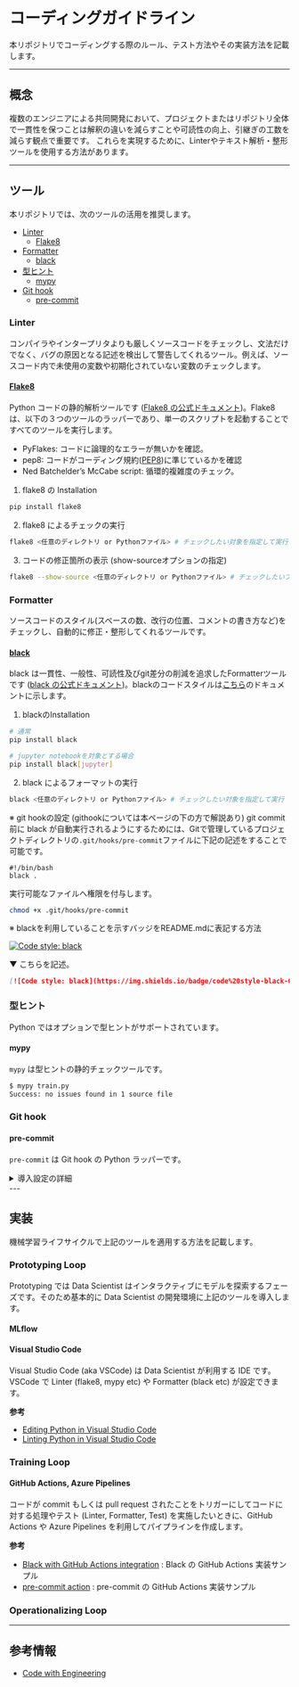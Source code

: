 # コーディングガイドライン

本リポジトリでコーディングする際のルール、テスト方法やその実装方法を記載します。

---
## 概念
複数のエンジニアによる共同開発において、プロジェクトまたはリポジトリ全体で一貫性を保つことは解釈の違いを減らすことや可読性の向上、引継ぎの工数を減らす観点で重要です。
これらを実現するために、Linterやテキスト解析・整形ツールを使用する方法があります。

---
## ツール
本リポジトリでは、次のツールの活用を推奨します。

- [Linter](#linter)
    - [Flake8](#flake8)
- [Formatter](#formatter)
    - [black](#black)
- [型ヒント](#型ヒント)
    - [mypy](#mypy) 
- [Git hook](#git-hook)
    - [pre-commit](#pre-commit)

### Linter
コンパイラやインタープリタよりも厳しくソースコードをチェックし、文法だけでなく、バグの原因となる記述を検出して警告してくれるツール。例えば、ソースコード内で未使用の変数や初期化されていない変数のチェックします。

#### <u>Flake8</u>
Python コードの静的解析ツールです ([Flake8 の公式ドキュメント](https://flake8.pycqa.org/en/latest/#))。Flake8 は、以下の３つのツールのラッパーであり、単一のスクリプトを起動することですべてのツールを実行します。

- PyFlakes: コードに論理的なエラーが無いかを確認。
- pep8: コードがコーディング規約([PEP8](https://pep8.readthedocs.io/en/latest/))に準じているかを確認
- Ned Batchelder’s McCabe script: 循環的複雑度のチェック。

1. flake8 の Installation
```sh
pip install flake8
```
2. flake8 によるチェックの実行
```sh
flake8 <任意のディレクトリ or Pythonファイル> # チェックしたい対象を指定して実行
```
3. コードの修正箇所の表示 (show-sourceオプションの指定)
```sh
flake8 --show-source <任意のディレクトリ or Pythonファイル> # チェックしたいファイルを指定して実行
```


### Formatter
ソースコードのスタイル(スペースの数、改行の位置、コメントの書き方など)をチェックし、自動的に修正・整形してくれるツールです。

#### <u>black</u>
black は一貫性、一般性、可読性及びgit差分の削減を追求したFormatterツールです ([black の公式ドキュメント](https://black.readthedocs.io/en/stable/index.html))。blackのコードスタイルは[こちら](https://black.readthedocs.io/en/stable/the_black_code_style/current_style.html)のドキュメントに示します。
1. blackのInstallation

```sh
# 通常
pip install black

# jupyter notebookを対象とする場合
pip install black[jupyter] 
```

2. black によるフォーマットの実行

```sh
black <任意のディレクトリ or Pythonファイル> # チェックしたい対象を指定して実行
```
※ git hookの設定 (githookについては本ページの下の方で解説あり)
git commit 前に black が自動実行されるようにするためには、Gitで管理しているプロジェクトディレクトリの`.git/hooks/pre-commit`ファイルに下記の記述をすることで可能です。

```sh:pre-commit
#!/bin/bash
black .
```

実行可能なファイルへ権限を付与します。

```sh
chmod +x .git/hooks/pre-commit
```


※ blackを利用していることを示すバッジをREADME.mdに表記する方法

[![Code style: black](https://img.shields.io/badge/code%20style-black-000000.svg)](https://github.com/psf/black)

▼ こちらを記述。
```md
[![Code style: black](https://img.shields.io/badge/code%20style-black-000000.svg)](https://github.com/psf/black)
```

### 型ヒント
Python ではオプションで型ヒントがサポートされています。
#### mypy

`mypy` は型ヒントの静的チェックツールです。

```bash
$ mypy train.py
Success: no issues found in 1 source file
```

### Git hook
#### pre-commit
`pre-commit` は Git hook の Python ラッパーです。

<details>
<summary>導入設定の詳細</summary>
<br/>
- パッケージのインストール

```bash
$ pip install pre-commit
```

- サンプルの設定ファイルの生成

```bash
$ pre-commit sample-config > .pre-commit-config.yaml
```

- git hook へのインストール

```bash
$ pre-commit install
```

- 設定 (.pre-commit-config.yaml)

```yml
repos:
# サンプルで生成されるもの (pre-commit sample-config > .pre-commit-config.yaml)
-   repo: https://github.com/pre-commit/pre-commit-hooks
    rev: v4.3.0
    hooks:
    -   id: trailing-whitespace
    - id: no-commit-to-branch
        args: [--branch, main]
    -   id: end-of-file-fixer
    -   id: check-yaml
    -   id: check-added-large-files
```

- 実行

```bash
$ git commit -m "pre-commit demo"
[WARNING] Unstaged files detected.
[INFO] Stashing unstaged files to /home/vscode/.cache/pre-commit/patch1666333249-14074.
trim trailing whitespace.................................................Passed
don't commit to branch...................................................Passed
fix end of files.........................................................Passed
check yaml...............................................................Passed
check for added large files..............................................Passed
[INFO] Restored changes from /home/vscode/.cache/pre-commit/patch1666333249-14074.
[coding-guideline-v1 c101751] pre-commit demo
 2 files changed, 19 insertions(+), 20 deletions(-)
```
#### 参考
- [Git hooks](https://git-scm.com/book/en/v2/Customizing-Git-Git-Hooks)
- [pre-commit](https://pre-commit.com/)

</details>
---

## 実装
機械学習ライフサイクルで上記のツールを適用する方法を記載します。

### Prototyping Loop
Prototyping では Data Scientist はインタラクティブにモデルを探索するフェーズです。そのため基本的に Data Scientist の開発環境に上記のツールを導入します。
#### MLflow

#### Visual Studio Code
Visual Studio Code (aka VSCode) は Data Scientist が利用する IDE です。VSCode で Linter (flake8, mypy etc) や Formatter (black etc) が設定できます。

**参考**
- [Editing Python in Visual Studio Code](https://code.visualstudio.com/docs/python/editing)
- [Linting Python in Visual Studio Code](https://code.visualstudio.com/docs/python/linting)



### Training Loop
#### GitHub Actions, Azure Pipelines
コードが commit もしくは pull request されたことをトリガーにしてコードに対する処理やテスト (Linter, Formatter, Test) を実施したいときに、GitHub Actions や Azure Pipelines を利用してパイプラインを作成します。

**参考**
- [Black with GitHub Actions integration](https://black.readthedocs.io/en/stable/integrations/github_actions.html) : Black の GitHub Actions 実装サンプル
- [pre-commit action](https://github.com/pre-commit/action) : pre-commit の GitHub Actions 実装サンプル


### Operationalizing Loop

---

## 参考情報
- [Code with Engineering](https://microsoft.github.io/code-with-engineering-playbook/)
